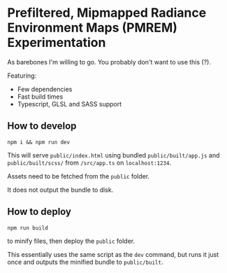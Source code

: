 # Prefiltered, Mipmapped Radiance Environment Maps (PMREM) Experimentation

As barebones I'm willing to go. You probably don't want to use this (?).

Featuring: 

- Few dependencies
- Fast build times
- Typescript, GLSL and SASS support

## How to develop

```cli
npm i && npm run dev
```

This will serve `public/index.html` using bundled `public/built/app.js` and `public/built/scss/` from `/src/app.ts` on `localhost:1234`.

Assets need to be fetched from the `public` folder.

It does not output the bundle to disk.

## How to deploy

```cli
npm run build
```

to minify files, then deploy the `public` folder.

This essentially uses the same script as the `dev` command, but runs it just once and outputs the minified bundle to `public/built`.
